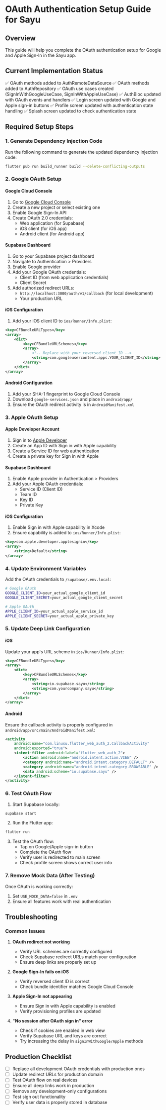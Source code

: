 # OAuth Authentication Setup Guide for Sayu

## Overview
This guide will help you complete the OAuth authentication setup for Google and Apple Sign-In in the Sayu app.

## Current Implementation Status
✅ OAuth methods added to AuthRemoteDataSource
✅ OAuth methods added to AuthRepository
✅ OAuth use cases created (SignInWithGoogleUseCase, SignInWithAppleUseCase)
✅ AuthBloc updated with OAuth events and handlers
✅ Login screen updated with Google and Apple sign-in buttons
✅ Profile screen updated with authentication state handling
✅ Splash screen updated to check authentication state

## Required Setup Steps

### 1. Generate Dependency Injection Code
Run the following command to generate the updated dependency injection code:
```bash
flutter pub run build_runner build --delete-conflicting-outputs
```

### 2. Google OAuth Setup

#### Google Cloud Console
1. Go to [Google Cloud Console](https://console.cloud.google.com/)
2. Create a new project or select existing one
3. Enable Google Sign-In API
4. Create OAuth 2.0 credentials:
   - Web application (for Supabase)
   - iOS client (for iOS app)
   - Android client (for Android app)

#### Supabase Dashboard
1. Go to your Supabase project dashboard
2. Navigate to Authentication > Providers
3. Enable Google provider
4. Add your Google OAuth credentials:
   - Client ID (from web application credentials)
   - Client Secret
5. Add authorized redirect URLs:
   - `http://localhost:3000/auth/v1/callback` (for local development)
   - Your production URL

#### iOS Configuration
1. Add your iOS client ID to `ios/Runner/Info.plist`:
```xml
<key>CFBundleURLTypes</key>
<array>
    <dict>
        <key>CFBundleURLSchemes</key>
        <array>
            <!-- Replace with your reversed client ID -->
            <string>com.googleusercontent.apps.YOUR_CLIENT_ID</string>
        </array>
    </dict>
</array>
```

#### Android Configuration
1. Add your SHA-1 fingerprint to Google Cloud Console
2. Download `google-services.json` and place in `android/app/`
3. Ensure the OAuth redirect activity is in `AndroidManifest.xml`

### 3. Apple OAuth Setup

#### Apple Developer Account
1. Sign in to [Apple Developer](https://developer.apple.com/)
2. Create an App ID with Sign in with Apple capability
3. Create a Service ID for web authentication
4. Create a private key for Sign in with Apple

#### Supabase Dashboard
1. Enable Apple provider in Authentication > Providers
2. Add your Apple OAuth credentials:
   - Service ID (Client ID)
   - Team ID
   - Key ID
   - Private Key

#### iOS Configuration
1. Enable Sign in with Apple capability in Xcode
2. Ensure capability is added to `ios/Runner/Info.plist`:
```xml
<key>com.apple.developer.applesignin</key>
<array>
    <string>Default</string>
</array>
```

### 4. Update Environment Variables
Add the OAuth credentials to `/supabase/.env.local`:
```bash
# Google OAuth
GOOGLE_CLIENT_ID=your_actual_google_client_id
GOOGLE_CLIENT_SECRET=your_actual_google_client_secret

# Apple OAuth
APPLE_CLIENT_ID=your_actual_apple_service_id
APPLE_CLIENT_SECRET=your_actual_apple_private_key
```

### 5. Update Deep Link Configuration

#### iOS
Update your app's URL scheme in `ios/Runner/Info.plist`:
```xml
<key>CFBundleURLTypes</key>
<array>
    <dict>
        <key>CFBundleURLSchemes</key>
        <array>
            <string>io.supabase.sayu</string>
            <string>com.yourcompany.sayu</string>
        </array>
    </dict>
</array>
```

#### Android
Ensure the callback activity is properly configured in `android/app/src/main/AndroidManifest.xml`:
```xml
<activity
    android:name="com.linusu.flutter_web_auth_2.CallbackActivity"
    android:exported="true">
    <intent-filter android:label="flutter_web_auth_2">
        <action android:name="android.intent.action.VIEW" />
        <category android:name="android.intent.category.DEFAULT" />
        <category android:name="android.intent.category.BROWSABLE" />
        <data android:scheme="io.supabase.sayu" />
    </intent-filter>
</activity>
```

### 6. Test OAuth Flow

1. Start Supabase locally:
```bash
supabase start
```

2. Run the Flutter app:
```bash
flutter run
```

3. Test the OAuth flow:
   - Tap on Google/Apple sign-in button
   - Complete the OAuth flow
   - Verify user is redirected to main screen
   - Check profile screen shows correct user info

### 7. Remove Mock Data (After Testing)
Once OAuth is working correctly:
1. Set `USE_MOCK_DATA=false` in `.env`
2. Ensure all features work with real authentication

## Troubleshooting

### Common Issues

1. **OAuth redirect not working**
   - Verify URL schemes are correctly configured
   - Check Supabase redirect URLs match your configuration
   - Ensure deep links are properly set up

2. **Google Sign-In fails on iOS**
   - Verify reversed client ID is correct
   - Check bundle identifier matches Google Cloud Console

3. **Apple Sign-In not appearing**
   - Ensure Sign in with Apple capability is enabled
   - Verify provisioning profiles are updated

4. **"No session after OAuth sign in" error**
   - Check if cookies are enabled in web view
   - Verify Supabase URL and keys are correct
   - Try increasing the delay in `signInWithGoogle/Apple` methods

## Production Checklist
- [ ] Replace all development OAuth credentials with production ones
- [ ] Update redirect URLs for production domain
- [ ] Test OAuth flow on real devices
- [ ] Ensure all deep links work in production
- [ ] Remove any development-only configurations
- [ ] Test sign out functionality
- [ ] Verify user data is properly stored in database